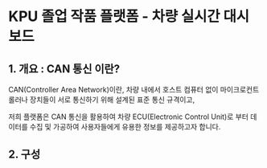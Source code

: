 # KPU 졸업 작품 플랫폼 - 차량 실시간 대시보드

## 1. 개요 : CAN 통신 이란?

CAN(Controller Area Network)이란, 차량 내에서 호스트 컴퓨터 없이 마이크로컨트롤러나 
장치들이 서로 통신하기 위해 설계된 표준 통신 규격이고,

저희 플랫폼은 CAN 통신을 활용하여 차량 ECU(Electronic Control Unit)로 부터
데이터를 수집 및 가공하여 사용자들에게 유용한 정보를 제공하고자 합니다.

## 2. 구성